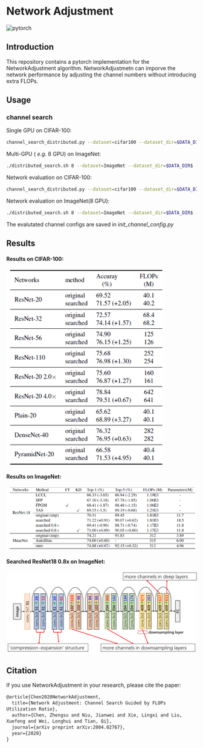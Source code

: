 # Network Adjustment

![pytorch](https://img.shields.io/badge/pytorch-v1.0.0-green.svg?style=plastic)

## Introduction
This repository contains a pytorch implementation for the NetworkAdjustment algorithm. NetworkAdjustmetn can 
imporve the network performance by adjusting the channel numbers without introducing extra FLOPs.

## Usage
### channel search
Single GPU on CIFAR-100:
```bash
channel_search_distributed.py --dataset=cifar100 --dataset_dir=$DATA_DIR$ --gpu=0 --batch_size=128 --learning_rate=0.15 --epochs=200 --arch=resnet_cifar --depth=20 --drop_rate=0.05 --base_drop_rate=0.05 --update_num=6 --update_num_decay=0.5 --arch_learning_rate=0.15 --arch_learning_rate_decay=0.01
```
Multi-GPU ( *e.g.* 8 GPU) on ImageNet:
```bash
./distributed_search.sh 8 --dataset=ImageNet --dataset_dir=$DATA_DIR$ --batch_size=64 --learning_rate=0.2 --epochs=10 --arch=resnet_imagenet --init_channels=64 --classes=1000 --drop_rate=0.05 --base_drop_rate=0.1 --depth=18 --weight_decay=4e-5 --update_num=6
```
Network evaluation on CIFAR-100:
```bash
channel_search_distributed.py --dataset=cifar100 --dataset_dir=$DATA_DIR$ --gpu=0 --batch_size=128 --learning_rate=0.15 --epochs=200 --arch=resnet_cifar --depth=20 --drop_rate=0.05 --eval=T --init_channel_config=resnet20_cifar_searched --train_portion=1.0 
```
Network evaluation on ImageNet(8 GPU):
```bash
./distributed_search.sh 8 --dataset=ImageNet --dataset_dir=$DATA_DIR$ --batch_size=128 --learning_rate=0.4 --epochs=90 --arch=resnet_imagenet --init_channels=64 --classes=1000 --depth=18 --weight_decay=4e-5 --label_smoothing=0.1 --warmup=T --warmup_epochs=5 --warmup_lr=1e-3 --eval=T --init_channel_config=resnet18_08x_imagenet_searched
```
The evalutated channel configs are saved in *init_channel_config.py*
## Results
#### Results on CIFAR-100:
![results on ImageNet](tables_and_imgs/table_cifar.png "ImageNet")

#### Results on ImageNet:
![results on ImageNet](tables_and_imgs/table_imagenet.png "ImageNet")

#### Searched ResNet18 0.8x on ImageNet:
![Search ResNet18](tables_and_imgs/resnet18_searched.png "Search ResNet18")

## Citation
If you use NetworkAdjustment in your research, please cite the paper:
```
@article{Chen2020NetworkAdjustment,
  title={Network Adjustment: Channel Search Guided by FLOPs Utilization Ratio},
  author={Chen, Zhengsu and Niu, Jianwei and Xie, Lingxi and Liu, Xuefeng and Wei, Longhui and Tian, Qi},
  journal={arXiv preprint arXiv:2004.02767},
  year={2020}
}
```
